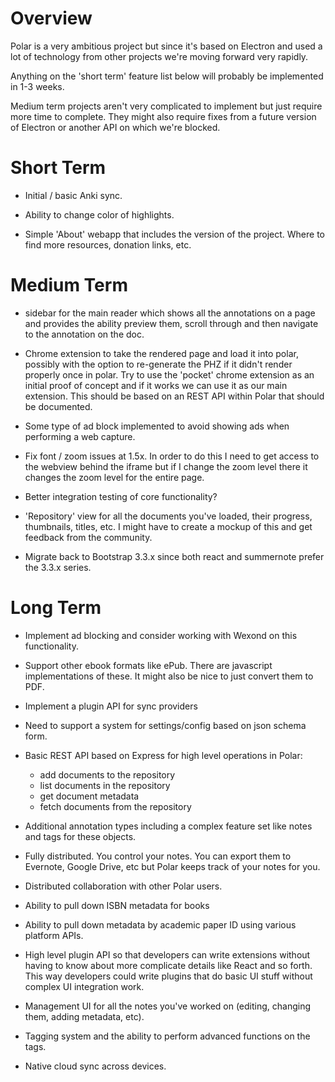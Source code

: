 
# Overview

Polar is a very ambitious project but since it's based on Electron and used a
lot of technology from other projects we're moving forward very rapidly.

Anything on the 'short term' feature list below will probably be implemented 
in 1-3 weeks.

Medium term projects aren't very complicated to implement but just require more 
time to complete.  They might also require fixes from a future version of 
Electron or another API on which we're blocked. 

# Short Term

- Initial / basic Anki sync.  

- Ability to change color of highlights. 

- Simple 'About' webapp that includes the version of the project. Where to find
  more resources, donation links, etc.

# Medium Term

- sidebar for the main reader which shows all the annotations on a page and 
  provides the ability preview them, scroll through and then navigate to the
  annotation on the doc.

- Chrome extension to take the rendered page and load it into polar, possibly
  with the option to re-generate the PHZ if it didn't render properly once 
  in polar.  Try to use the 'pocket' chrome extension as an initial proof of 
  concept and if it works we can use it as our main extension.  This should 
  be based on an REST API within Polar that should be documented. 

- Some type of ad block implemented to avoid showing ads when performing a 
  web capture.
  
- Fix font / zoom issues at 1.5x.  In order to do this I need to get access
  to the webview behind the iframe but if I change the zoom level there it
  changes the zoom level for the entire page.  

- Better integration testing of core functionality?

- 'Repository' view for all the documents you've loaded, their progress, 
  thumbnails, titles, etc.  I might have to create a mockup of this and get 
  feedback from the community.

- Migrate back to Bootstrap 3.3.x since both react and summernote prefer the 
  3.3.x series. 
  
# Long Term

- Implement ad blocking and consider working with Wexond on this functionality.

- Support other ebook formats like ePub. There are javascript implementations of
  these. It might also be nice to just convert them to PDF.
   
- Implement a plugin API for sync providers

- Need to support a system for settings/config based on json schema form.

- Basic REST API based on Express for high level operations in Polar:
    - add documents to the repository
    - list documents in the repository
    - get document metadata 
    - fetch documents from the repository

 - Additional annotation types including a complex feature set like notes and
  tags for these objects.

 - Fully distributed. You control your notes. You can export them to Evernote,
   Google Drive, etc but Polar keeps track of your notes for you.

 - Distributed collaboration with other Polar users.

 - Ability to pull down ISBN metadata for books

 - Ability to pull down metadata by academic paper ID using various platform
   APIs.

 - High level plugin API so that developers can write extensions without having
   to know about more complicate details like React and so forth.  This way 
   developers could write plugins that do basic UI stuff without complex UI 
   integration work.
   
 - Management UI for all the notes you've worked on (editing, changing them,
   adding metadata, etc).

 - Tagging system and the ability to perform advanced functions on the tags.

 - Native cloud sync across devices.
   
